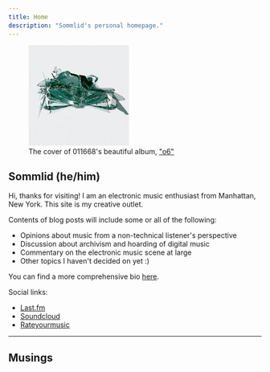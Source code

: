 ```yaml
---
title: Home
description: "Sommlid's personal homepage."
---
```

<figure id="o6">
  <img src="/images/o6.jpg" alt="o6" width="200" height="200">
  <figcaption>The cover of 011668's beautiful album, <a href="https://011668.bandcamp.com/album/o6">"o6"</a></figcaption>
</figure>
  
## Sommlid (he/him)
  
Hi, thanks for visiting! I am an electronic music enthusiast from Manhattan, New York. This site is my creative outlet.

Contents of blog posts will include some or all of the following:
- Opinions about music from a non-technical listener's perspective
- Discussion about archivism and hoarding of digital music
- Commentary on the electronic music scene at large
- Other topics I haven't decided on yet :)

You can find a more comprehensive bio [here](https://sommlid.rocks/about/).

Social links:
- [Last.fm](https://www.last.fm/user/sommlid "Last.fm")
- [Soundcloud](https://soundcloud.com/sommlid "Soundcloud")
- [Rateyourmusic](https://rateyourmusic.com/~Fjuture "Rateyourmusic")

---

## Musings
